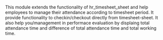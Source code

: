 This module extends the functionality of hr_timesheet_sheet and help
employees to manage their attendance according to timesheet period. It
provide functionality to checkin/checkout directly from timesheet-sheet.
It also help you/management in performace evaluation by displaing total
attendance time and difference of total attendance time and total
working time.
